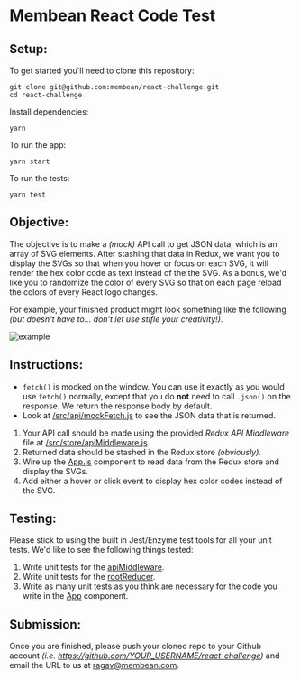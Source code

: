 # Membean React Code Test

## Setup:

To get started you'll need to clone this repository:

```
git clone git@github.com:membean/react-challenge.git
cd react-challenge
```

Install dependencies:

```
yarn
```

To run the app:

```
yarn start
```

To run the tests:

```
yarn test
```

## Objective:

The objective is to make a _(mock)_ API call to get JSON data, which is an array of SVG elements. After stashing that data in Redux, we want you to display the SVGs so that when you hover or focus on each SVG, it will render the hex color code as text instead of the the SVG. As a bonus, we'd like you to randomize the color of every SVG so that on each page reload the colors of every React logo changes.

For example, your finished product might look something like the following _(but doesn't have to... don't let use stifle your creativity!)_.

![example](https://github.com/membean/react-challenge/blob/master/example.gif)


## Instructions:

- `fetch()` is mocked on the window. You can use it exactly as you would use `fetch()` normally, except that you do **not** need to call `.json()` on the response. We return the response body by default.
- Look at [/src/api/mockFetch.js](https://github.com/membean/react-challenge/blob/master/src/api/mockFetch.js) to see the JSON data that is returned.

1. Your API call should be made using the provided *Redux API Middleware* file at [/src/store/apiMiddleware.js](https://github.com/membean/react-challenge/blob/master/src/store/apiMiddleware.js).
2. Returned data should be stashed in the Redux store _(obviously)_.
3. Wire up the [App.js](https://github.com/membean/react-challenge/blob/master/src/App.js) component to read data from the Redux store and display the SVGs.
4. Add either a hover or click event to display hex color codes instead of the SVG.

## Testing:

Please stick to using the built in Jest/Enzyme test tools for all your unit tests. We'd like to see the following things tested:

1. Write unit tests for the [apiMiddleware](https://github.com/membean/react-challenge/blob/master/src/tests/apiMiddleware.test.js).
2. Write unit tests for the [rootReducer](https://github.com/membean/react-challenge/blob/master/src/tests/rootReducer.test.js).
3. Write as many unit tests as you think are necessary for the code you write in the [App](https://github.com/membean/react-challenge/blob/master/src/tests/App.test.js) component.

## Submission:

Once you are finished, please push your cloned repo to your Github account _(i.e. https://github.com/YOUR_USERNAME/react-challenge)_ and email the URL to us at [ragav@membean.com](ragav@membean.com).
